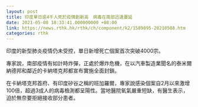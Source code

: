 ```yaml
---
layout: post
title: 印度單日逾4千人死於疫情創新高　病毒在南部迅速蔓延
date: 2021-05-08 18:33:41.000000000 +08:00
link: https://news.rthk.hk/rthk/ch/component/k2/1589895-20210508.htm
categories: rthk
---
```


印度的新型肺炎疫情仍未受控，單日新增死亡個案首次突破4000宗。

專家說，南部疫情有如計時炸彈，正處於爆炸危機，在以汽車製造業聞名的泰米爾納德邦和鄰近的卡納塔克邦都宣布實施全面封鎖。

在卡納塔克邦首府、有印度矽谷之稱的班加羅爾，專家說感染個案自2月以來激增100倍，超過3成人的病毒檢測都呈陽性。當地醫院氧氣嚴重短缺，有醫生表示，迫於無奈要拒絕接收部分患者。
